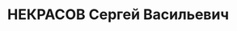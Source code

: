 ---
title: НЕКРАСОВ Сергей Васильевич
description: '1899, Литва, росіянин, член ВКП(б) у 1919-1937 рр., освіта середня,
  прож.: смт Білолуцьк Новопсковського р-ну, секретар райкому партії

  Військовою колегією Верховного суду СРСР 2 грудня 1937 р. засуджений до розстрілу.
  Вирок виконано 3 грудня 1937 р.

  Реабілітований у 1957 р.'
---